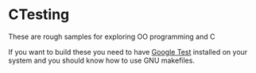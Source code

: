 CTesting
========

These are rough samples for exploring OO programming and C

If you want to build these you need to have [Google Test](https://code.google.com/p/googletest/) installed on your system and 
you should know how to use GNU makefiles.









